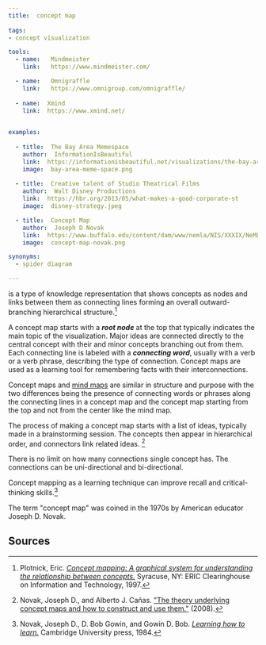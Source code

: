 ```yaml
---
title:  concept map
  
tags:
- concept visualization

tools:
  - name:   Mindmeister
    link:   https://www.mindmeister.com/

  - name:   Omnigraffle
    link:   https://www.omnigroup.com/omnigraffle/
  
  - name:  Xmind
    link:  https://www.xmind.net/
  

examples:
  
  - title:  The Bay Area Memespace
    author:  InformationIsBeautiful
    link:  https://informationisbeautiful.net/visualizations/the-bay-area-memespace-silicon-valleys-most-contagious-ideas/
    image:  bay-area-meme-space.png
    
  - title:  Creative talent of Studio Theatrical Films
    author:  Walt Disney Productions
    link:  https://hbr.org/2013/05/what-makes-a-good-corporate-st
    image:  disney-strategy.jpeg

  - title:  Concept Map
    author:  Joseph D Novak
    link:  https://www.buffalo.edu/content/dam/www/nemla/NIS/XXXIX/NeMLA%20Italian%20Studies%202017%20-%20Mind%20Maps.pdf
    image:  concept-map-novak.png

synonyms:
  - spider diagram

---
```

is a type of knowledge representation that shows concepts as nodes and links between them as connecting lines forming an overall outward-branching hierarchical structure.[^plotnik] 

<!--more-->

A concept map starts with a ***root node*** at the top that typically indicates the main topic of the visualization. Major ideas are connected directly to the central concept with their and minor concepts branching out from them. Each connecting line is labeled with a ***connecting word***, usually with a verb or a verb phrase, describing the type of connection. Concept maps are used as a learning tool for remembering facts with their interconnections.

Concept maps and [mind maps](/mind-map) are similar in structure and purpose with the two differences being the presence of connecting words or phrases along the connecting lines in a concept map and the concept map starting from the top and not from the center like the mind map.

The process of making a concept map starts with a list of ideas, typically made in a brainstorming session. The concepts then appear in hierarchical order, and connectors link related ideas. [^novak2] 

There is no limit on how many connections single concept has. The connections can be uni-directional and bi-directional.

Concept mapping as a learning technique can improve recall and critical-thinking skills.[^novak]

The term "concept map" was coined in the 1970s by American educator Joseph D. Novak.

## Sources
[^plotnik]: Plotnick, Eric. [*Concept mapping: A graphical system for understanding the relationship between concepts.*](https://files.eric.ed.gov/fulltext/ED407938.pdf) Syracuse, NY: ERIC Clearinghouse on Information and Technology, 1997.

[^novak2]:  Novak, Joseph D., and Alberto J. Cañas. ["The theory underlying concept maps and how to construct and use them."](https://web.stanford.edu/dept/SUSE/projects/ireport/articles/concept_maps/The%20Theory%20Underlying%20Concept%20Maps.pdf)  (2008).

[^novak]: Novak, Joseph D., D. Bob Gowin, and Gowin D. Bob. [*Learning how to learn.*](https://doi.org/10.1017/CBO9781139173469) Cambridge University press, 1984.



